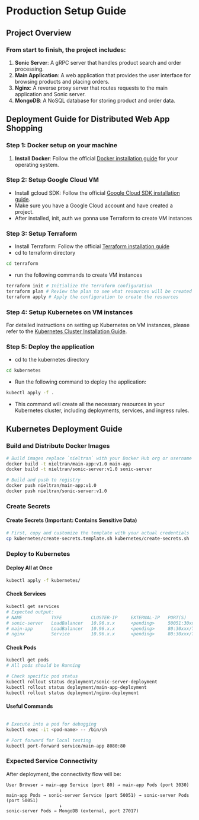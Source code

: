 # Production Setup Guide


## Project Overview

### From start to finish, the project includes:
1. **Sonic Server**: A gRPC server that handles product search and order processing.
2. **Main Application**: A web application that provides the user interface for browsing products and placing orders.
3. **Nginx**: A reverse proxy server that routes requests to the main application and Sonic server.
4. **MongoDB**: A NoSQL database for storing product and order data.

## Deployment Guide for Distributed Web App Shopping

### Step 1: Docker setup on your machine
1. **Install Docker**: Follow the official [Docker installation guide](https://docs.docker.com/get-docker/) for your operating system.

### Step 2: Setup Google Cloud VM
- Install gcloud SDK: Follow the official [Google Cloud SDK installation guide](https://cloud.google.com/sdk/docs/install-sdk).
- Make sure you have a Google Cloud account and have created a project.
- After installed, init, auth we gonna use Terraform to create VM instances

### Step 3: Setup Terraform
- Install Terraform: Follow the official [Terraform installation guide](https://developer.hashicorp.com/terraform/install)
- cd to terraform directory
```bash
cd terraform
```
- run the following commands to create VM instances
```bash
terraform init # Initialize the Terraform configuration
terraform plan # Review the plan to see what resources will be created
terraform apply # Apply the configuration to create the resources
```

### Step 4: Setup Kubernetes on VM instances
For detailed instructions on setting up Kubernetes on VM instances, please refer to the [Kubernetes Cluster Installation Guide](docs/kubernetes-cluster-installation-guide.md).

### Step 5: Deploy the application
- cd to the kubernetes directory
```bash
cd kubernetes
```
- Run the following command to deploy the application:
```bash
kubectl apply -f .
```
- This command will create all the necessary resources in your Kubernetes cluster, including deployments, services, and ingress rules.

## Kubernetes Deployment Guide

### Build and Distribute Docker Images

```bash
# Build images replace `nieltran` with your Docker Hub org or username 
docker build -t nieltran/main-app:v1.0 main-app
docker build -t nieltran/sonic-server:v1.0 sonic-server

# Build and push to registry
docker push nieltran/main-app:v1.0
docker push nieltran/sonic-server:v1.0

```
### Create Secrets

#### Create Secrets (Important: Contains Sensitive Data)
```bash
# First, copy and customize the template with your actual credentials
cp kubernetes/create-secrets.template.sh kubernetes/create-secrets.sh
```

### Deploy to Kubernetes

#### Deploy All at Once
```bash
kubectl apply -f kubernetes/
```

#### Check Services
```bash
kubectl get services
# Expected output:
# NAME           TYPE           CLUSTER-IP     EXTERNAL-IP   PORT(S)
# sonic-server   LoadBalancer   10.96.x.x      <pending>     50051:30xxx/TCP
# main-app       LoadBalancer   10.96.x.x      <pending>     80:30xxx/TCP
# nginx          Service        10.96.x.x      <pending>     80:30xxx/TCP
```

#### Check Pods
```bash
kubectl get pods
# All pods should be Running

# Check specific pod status
kubectl rollout status deployment/sonic-server-deployment
kubectl rollout status deployment/main-app-deployment
kubectl rollout status deployment/nginx-deployment
```


#### Useful Commands
```bash

# Execute into a pod for debugging
kubectl exec -it <pod-name> -- /bin/sh

# Port forward for local testing
kubectl port-forward service/main-app 8080:80
```

### Expected Service Connectivity

After deployment, the connectivity flow will be:

```
User Browser → main-app Service (port 80) → main-app Pods (port 3030)
                    ↓
main-app Pods → sonic-server Service (port 50051) → sonic-server Pods (port 50051)
                    ↓  
sonic-server Pods → MongoDB (external, port 27017)
```



